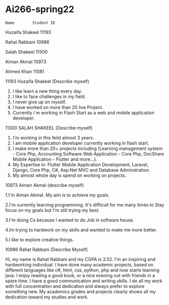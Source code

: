 # Ai266-spring22

    Name	    Student ID
Huzaifa Shakeel	           11193

Rahat Rabbani	           10986

Salah Shakeel	           11300

Aiman Akmal	               10973

Ahmed Khan	               11081



11193 Huzaifa Shakeel (Describe myself)
1. I like learn a new thing every day.
2. I like to face challenges in my field.
3. I never give up on myself.
4. I have worked on more than 20 live Project.
5. Currently i`m working in Flash Start as a web and mobile application developer.


11300 SALAH SHAKEEL (Describe myself)
1. I'm working in this feild almost 3 years.
2. I am mobile application developer currently working in flash start.
3. I make more than 20+ projects including (Learning management system - Core Php, Accounting Software Web Application - Core Php, DocShare Mobile Application - Flutter and more...).
4. My Expertise in: Flutter Mobile Application Development, Laravel, Django, Core Php, C#, Asp.Net MVC and Database Adminstration.
5. My almost whole day is spend on working on projects.


10973 Aiman Akmal (describe myself)

1.I'm Aiman Akmal. My aim is to achieve my goals.

2.I'm currently learning programming. It's difficult 
for me many times to Stay focus on my goals but I'm still trying my best.

3.I'm doing Cs because I wanted to do Job in software house.

4.Im trying to hardwork on my skills and wanted to make me more better.

5.I like to explore creative things.


10986 Rahat Rabbani (Describe Myself)

Hi, my name is Rahat Rabbani and my CGPA is 3.52. I'm an inspiring and hardworking individual. I have done many academic projects, based on different languages like c#, html, css, python, php and now starts learning java. I enjoy reading a good book, or a nice evening out with friends in a spare time. I have a good communication and writing skills. I do all my work with full concentration and dedication and always prefer to explore something new. My academics grades and projects clearly shows all my dedication toward my studies and work.
